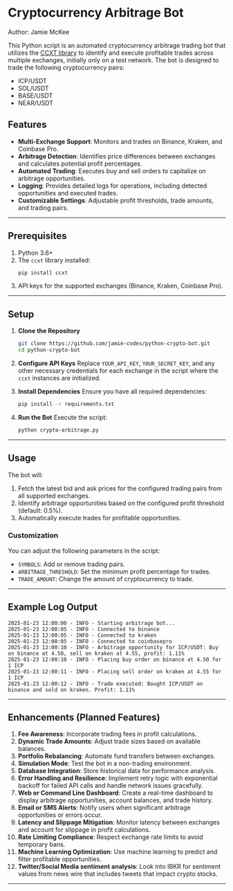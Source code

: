 # Cryptocurrency Arbitrage Bot
Author: Jamie McKee

This Python script is an automated cryptocurrency arbitrage trading bot that utilizes the [CCXT library](https://github.com/ccxt/ccxt) to identify and execute profitable trades across multiple exchanges, initially only on a test network. The bot is designed to trade the following cryptocurrency pairs:

- ICP/USDT
- SOL/USDT
- BASE/USDT
- NEAR/USDT

## Features

- **Multi-Exchange Support**: Monitors and trades on Binance, Kraken, and Coinbase Pro.
- **Arbitrage Detection**: Identifies price differences between exchanges and calculates potential profit percentages.
- **Automated Trading**: Executes buy and sell orders to capitalize on arbitrage opportunities.
- **Logging**: Provides detailed logs for operations, including detected opportunities and executed trades.
- **Customizable Settings**: Adjustable profit thresholds, trade amounts, and trading pairs.

---

## Prerequisites

1. Python 3.6+
2. The `ccxt` library installed:
   ```bash
   pip install ccxt
   ```
3. API keys for the supported exchanges (Binance, Kraken, Coinbase Pro).

---

## Setup

1. **Clone the Repository**
   ```bash
   git clone https://github.com/jamie-codes/python-crypto-bot.git
   cd python-crypto-bot
   ```

2. **Configure API Keys**
   Replace `YOUR_API_KEY`, `YOUR_SECRET_KEY`, and any other necessary credentials for each exchange in the script where the `ccxt` instances are initialized.

3. **Install Dependencies**
   Ensure you have all required dependencies:
   ```bash
   pip install -r requirements.txt
   ```

4. **Run the Bot**
   Execute the script:
   ```bash
   python crypto-arbitrage.py
   ```

---

## Usage

The bot will:

1. Fetch the latest bid and ask prices for the configured trading pairs from all supported exchanges.
2. Identify arbitrage opportunities based on the configured profit threshold (default: 0.5%).
3. Automatically execute trades for profitable opportunities.

### Customization

You can adjust the following parameters in the script:

- `SYMBOLS`: Add or remove trading pairs.
- `ARBITRAGE_THRESHOLD`: Set the minimum profit percentage for trades.
- `TRADE_AMOUNT`: Change the amount of cryptocurrency to trade.

---

## Example Log Output

```plaintext
2025-01-23 12:00:00 - INFO - Starting arbitrage bot...
2025-01-23 12:00:05 - INFO - Connected to binance
2025-01-23 12:00:05 - INFO - Connected to kraken
2025-01-23 12:00:05 - INFO - Connected to coinbasepro
2025-01-23 12:00:10 - INFO - Arbitrage opportunity for ICP/USDT: Buy on binance at 4.50, sell on kraken at 4.55, profit: 1.11%
2025-01-23 12:00:10 - INFO - Placing buy order on binance at 4.50 for 1 ICP
2025-01-23 12:00:11 - INFO - Placing sell order on kraken at 4.55 for 1 ICP
2025-01-23 12:00:12 - INFO - Trade executed: Bought ICP/USDT on binance and sold on kraken. Profit: 1.11%
```

---

## Enhancements (Planned Features)

1. **Fee Awareness**: Incorporate trading fees in profit calculations.
2. **Dynamic Trade Amounts**: Adjust trade sizes based on available balances.
3. **Portfolio Rebalancing**: Automate fund transfers between exchanges.
4. **Simulation Mode**: Test the bot in a non-trading environment.
5. **Database Integration**: Store historical data for performance analysis.
6. **Error Handling and Resilience**: Implement retry logic with exponential backoff for failed API calls and handle network issues gracefully.
7. **Web or Command Line Dashboard**: Create a real-time dashboard to display arbitrage opportunities, account balances, and trade history.
8. **Email or SMS Alerts**: Notify users when significant arbitrage opportunities or errors occur.
9. **Latency and Slippage Mitigation**: Monitor latency between exchanges and account for slippage in profit calculations.
10. **Rate Limiting Compliance**: Respect exchange rate limits to avoid temporary bans.
11. **Machine Learning Optimization**: Use machine learning to predict and filter profitable opportunities.
12. **Twitter/Social Media sentiment analysis**: Look into IBKR for sentiment values from news wire that includes tweets that impact crypto stocks.
---


